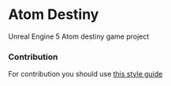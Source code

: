 # Atom Destiny
Unreal Engine 5 Atom destiny game project

### Contribution

For contribution you should use [this style guide](https://github.com/AtomDestiny/AtomDestiny/blob/main/CodingStyle.md)